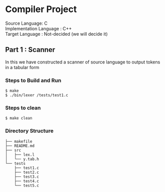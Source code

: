 # Compiler Project

Source Language: C \
Implementation Language : C++   \
Target Language : Not-decided (we will decide it)

## Part 1 : Scanner
In this we have constructed a scanner of source language to output tokens in a tabular form


### Steps to Build and Run 

```
$ make
$ ./bin/lexer /tests/test1.c

```
### Steps to clean
```
$ make clean

```




### Directory Structure
```
├── makefile
├── README.md
├── src
│   ├── lex.l
│   └── y.tab.h
└── tests
    ├── test1.c
    ├── test2.c
    ├── test3.c
    ├── test4.c
    └── test5.c



```

##



